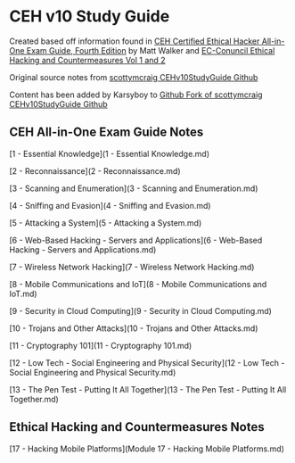 # CEH v10 Study Guide

Created based off information found in [CEH Certified Ethical Hacker All-in-One Exam Guide, Fourth Edition](https://www.amazon.com/gp/product/126045455X/ref=ppx_yo_dt_b_asin_title_o02_s00?ie=UTF8&psc=1) by Matt Walker and [EC-Conuncil Ethical Hacking and Countermeasures Vol 1 and 2](https://store.eccouncil.org/product/cehv10-courseware/)

Original source notes from [scottymcraig CEHv10StudyGuide Github](https://github.com/scottymcraig/CEHv10StudyGuide)

Content has been added by Karsyboy to [Github Fork of scottymcraig CEHv10StudyGuide Github](https://github.com/karsyboy/CEHv10StudyGuide)

## CEH All-in-One Exam Guide Notes

[1 - Essential Knowledge](1 - Essential Knowledge.md)

[2 - Reconnaissance](2 - Reconnaissance.md)

[3 - Scanning and Enumeration](3 - Scanning and Enumeration.md)

[4 - Sniffing and Evasion](4 - Sniffing and Evasion.md)

[5 - Attacking a System](5 - Attacking a System.md)

[6 - Web-Based Hacking - Servers and Applications](6 - Web-Based Hacking - Servers and Applications.md)

[7 - Wireless Network Hacking](7 - Wireless Network Hacking.md)

[8 - Mobile Communications and IoT](8 - Mobile Communications and IoT.md)

[9 - Security in Cloud Computing](9 - Security in Cloud Computing.md)

[10 - Trojans and Other Attacks](10 - Trojans and Other Attacks.md)

[11 - Cryptography 101](11 - Cryptography 101.md)

[12 - Low Tech - Social Engineering and Physical Security](12 - Low Tech - Social Engineering and Physical Security.md)

[13 - The Pen Test - Putting It All Together](13 - The Pen Test - Putting It All Together.md)

## Ethical Hacking and Countermeasures Notes
[17 - Hacking Mobile Platforms](Module 17 - Hacking Mobile Platforms.md)